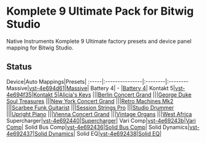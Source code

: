 Komplete 9 Ultimate Pack for Bitwig Studio
================

Native Instruments Komplete 9 Ultimate factory presets and device panel mapping for Bitwig Studio.

## Status

Device|Auto Mappings|Presets|
:-----|:---------------|:--------|:--------
Massive|[vst-4e694d61](https://github.com/jhorology/KompletePack4Bitwig/tree/master/Auto%20Mappings/vst-4e694d61)|[Massive](https://github.com/jhorology/KompletePack4Bitwig/tree/master/Presets/Massive)|
Battery 4| - |[Battery 4](https://github.com/jhorology/KompletePack4Bitwig/tree/master/Presets/Battery%204)|
Kontakt 5|[vst-4e694f35](https://github.com/jhorology/KompletePack4Bitwig/tree/master/Auto%20Mappings/vst-4e694f35)|[Kontakt 5](https://github.com/jhorology/KompletePack4Bitwig/tree/master/Presets/Kontakt%205)|[Alicia's Keys](https://github.com/jhorology/KompletePack4Bitwig/tree/master/Presets/Kontakt%205/Alicia's%20Keys)
|||[Berlin Concert Grand](https://github.com/jhorology/KompletePack4Bitwig/tree/master/Presets/Kontakt%205/Berlin%20Concert%20Grand)
|||[George Duke Soul Treasures](https://github.com/jhorology/KompletePack4Bitwig/tree/master/Presets/Kontakt%205/George%20Duke%20Soul%20Treasures)
|||[New York Concert Grand](https://github.com/jhorology/KompletePack4Bitwig/tree/master/Presets/Kontakt%205/New%20York%20Concert%20Grand)
|||[Retro Machines Mk2](https://github.com/jhorology/KompletePack4Bitwig/tree/master/Presets/Kontakt%205/Retro%20Machines%20Mk2)
|||[Scarbee Funk Guitarist](https://github.com/jhorology/KompletePack4Bitwig/tree/master/Presets/Kontakt%205/Scarbee%20Funk%20Guitarist)
|||[Session Strings Pro](https://github.com/jhorology/KompletePack4Bitwig/tree/master/Presets/Kontakt%205/Session%20Strings%20Pro)
|||[Studio Drummer](https://github.com/jhorology/KompletePack4Bitwig/tree/master/Presets/Kontakt%205/Studio%20Drummer)
|||[Upright Piano](https://github.com/jhorology/KompletePack4Bitwig/tree/master/Presets/Kontakt%205/Upright%20Piano)
|||[Vienna Concert Grand](https://github.com/jhorology/KompletePack4Bitwig/tree/master/Presets/Kontakt%205/Vienna%20Concert%20Grand)
|||[Vintage Organs](https://github.com/jhorology/KompletePack4Bitwig/tree/master/Presets/Kontakt%205/Vintage%20Organs)
|||[West Africa](https://github.com/jhorology/KompletePack4Bitwig/tree/master/Presets/Kontakt%205/West%20Africa)
Supercharger|[vst-4e692440](https://github.com/jhorology/KompletePack4Bitwig/tree/master/Auto%20Mappings/vst-4e692440)|[Supercharger](https://github.com/jhorology/KompletePack4Bitwig/tree/master/Presets/Supercharger)|
Vari Comp|[vst-4e69243b](https://github.com/jhorology/KompletePack4Bitwig/tree/master/Auto%20Mappings/vst-4e69243b)|[Vari Comp](https://github.com/jhorology/KompletePack4Bitwig/tree/master/Presets/Vari%20Comp)|
Solid Bus Comp|[vst-4e692436](https://github.com/jhorology/KompletePack4Bitwig/tree/master/Auto%20Mappings/vst-4e692436)|[Solid Bus Comp](https://github.com/jhorology/KompletePack4Bitwig/tree/master/Presets/Solid%20Bus%20Comp)|
Solid Dynamics|[vst-4e692437](https://github.com/jhorology/KompletePack4Bitwig/tree/master/Auto%20Mappings/vst-4e692437)|[Solid Dynamics](https://github.com/jhorology/KompletePack4Bitwig/tree/master/Presets/Solid%20Dynamics)|
Solid EQ|[vst-4e692438](https://github.com/jhorology/KompletePack4Bitwig/tree/master/Auto%20Mappings/vst-4e692438)|[Solid EQ](https://github.com/jhorology/KompletePack4Bitwig/tree/master/Presets/Solid%20EQ)|


